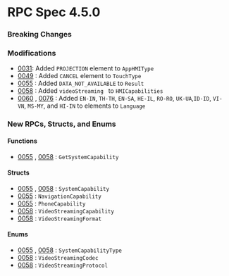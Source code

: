 # RPC Spec 4.5.0


### Breaking Changes


### Modifications
- [0031](https://github.com/smartdevicelink/sdl_evolution/issues/97): Added `PROJECTION` element to `AppHMIType` 
- [0049](https://github.com/smartdevicelink/sdl_evolution/issues/144) : Added `CANCEL` element to `TouchType`
- [0055] : Added `DATA_NOT_AVAILABLE` to `Result`
- [0058] : Added `videoStreaming ` to `HMICapabilities`
- [0060] , [0076] : Added `EN-IN`, `TH-TH`, `EN-SA`, `HE-IL`, `RO-RO`, `UK-UA`,`ID-ID`, `VI-VN`, `MS-MY`, and `HI-IN` to elements to `Language` 

### New RPCs, Structs, and Enums 

#### Functions
- [0055] , [0058] : `GetSystemCapability`

#### Structs
- [0055] , [0058] : `SystemCapability`
- [0055] : `NavigationCapability`
- [0055] : `PhoneCapability`
- [0058] : `VideoStreamingCapability`
- [0058] : `VideoStreamingFormat`

#### Enums
- [0055] , [0058] : `SystemCapabilityType`
- [0058] : `VideoStreamingCodec`
- [0058] : `VideoStreamingProtocol`


[0055]:https://github.com/smartdevicelink/sdl_evolution/issues/166
[0058]:https://github.com/smartdevicelink/sdl_evolution/issues/176
[0060]:https://github.com/smartdevicelink/sdl_evolution/issues/178

[0076]:https://github.com/smartdevicelink/sdl_evolution/issues/220